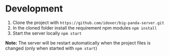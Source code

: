 # Development

1. Clone the project with `https://github.com/idoxer/big-panda-server.git`
2. In the cloned folder install the requirement npm modules `npm install`
3. Start the server locally `npm start`

**Note:** The server will be restart automatically when the project files is changed (only when started with `npm start`)

